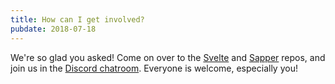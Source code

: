 ```yaml
---
title: How can I get involved?
pubdate: 2018-07-18
---
```


We're so glad you asked! Come on over to the [Svelte](https://github.com/sveltejs/svelte) and [Sapper](https://github.com/sveltejs/sapper) repos, and join us in the [Discord chatroom](https://discord.gg/yy75DKs). Everyone is welcome, especially you!